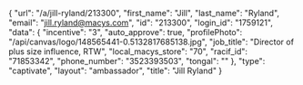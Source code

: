 {
    "url": "\/a\/jill-ryland\/213300",
    "first_name": "Jill",
    "last_name": "Ryland",
    "email": "jill.ryland@macys.com",
    "id": "213300",
    "login_id": "1759121",
    "data": {
        "incentive": "3",
        "auto_approve": true,
        "profilePhoto": "\/api\/canvas\/logo\/148565441-0.5132817685138.jpg",
        "job_title": "Director of plus size influence, RTW",
        "local_macys_store": "70",
        "racif_id": "71853342",
        "phone_number": "3523393503",
        "tongal": ""
    },
    "type": "captivate",
    "layout": "ambassador",
    "title": "Jill Ryland"
}